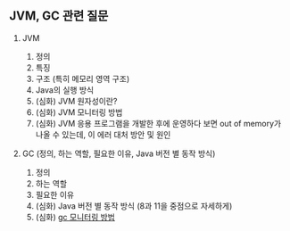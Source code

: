 ## JVM, GC 관련 질문

1. JVM
    1. 정의 
    2. 특징 
    3. 구조 (특히 메모리 영역 구조) 
    4. Java의 실행 방식 
    5. (심화) JVM 원자성이란?
    6. (심화) JVM 모니터링 방법 
    7. (심화) JVM 응용 프로그램을 개발한 후에 운영하다 보면 out of memory가 나올 수 있는데, 이 에러 대처 방안 및 원인
    
2. GC (정의, 하는 역할, 필요한 이유, Java 버전 별 동작 방식)
    1. 정의 
    2. 하는 역할 
    3. 필요한 이유
    4. (심화) Java 버전 별 동작 방식 (8과 11을 중점으로 자세하게) 
    5. (심화) [gc 모니터링 방법](https://d2.naver.com/helloworld/6043)

